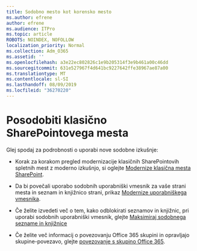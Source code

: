 ```yaml
---
title: Sodobno mesto kot korensko mesto
ms.author: efrene
author: efrene
ms.audience: ITPro
ms.topic: article
ROBOTS: NOINDEX, NOFOLLOW
localization_priority: Normal
ms.collection: Adm_O365
ms.assetid: ''
ms.openlocfilehash: a3e22ec802826c1e9b205314f3e9b461a00c46dd
ms.sourcegitcommit: 631e527967f4d641bc9227642ffe38967ae87a00
ms.translationtype: MT
ms.contentlocale: sl-SI
ms.lasthandoff: 08/09/2019
ms.locfileid: "36270220"
---
```

# <a name="modernize-your-classic-sharepoint-site"></a>Posodobiti klasično SharePointovega mesta

Glej spodaj za podrobnosti o uporabi nove sodobne izkušnje:

- Korak za korakom pregled modernizacije klasičnih SharePointovih spletnih mest z moderno izkušnjo, si oglejte [Modernize klasična mesta SharePoint](https://docs.microsoft.com/sharepoint/dev/transform/modernize-classic-sites).

- Da bi povečali uporabo sodobnih uporabniški vmesnik za vaše strani mesta in seznam in knjižnico strani, prikaz [Modernize uporabniškega vmesnika](https://docs.microsoft.com/sharepoint/dev/transform/modernize-userinterface). 

- Če želite izvedeti več o tem, kako odblokirati seznamov in knjižnic, pri uporabi sodobnih uporabniški vmesnik, glejte [Maksimiraj sodobnega sezname in knjižnice](https://docs.microsoft.com/sharepoint/dev/transform/modernize-userinterface-lists-and-libraries)

- Če želite več informacij o povezovanju Office 365 skupini in opravljajo skupine-povezavo, glejte [povezovanje s skupino Office 365](https://docs.microsoft.com/sharepoint/dev/transform/modernize-connect-to-office365-group).
